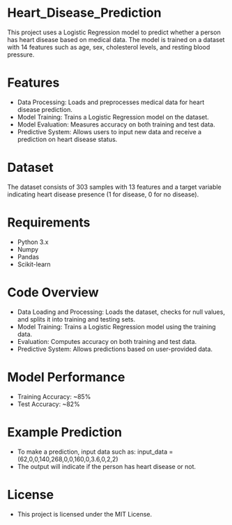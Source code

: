 # Heart_Disease_Prediction
This project uses a Logistic Regression model to predict whether a person has heart disease based on medical data.
The model is trained on a dataset with 14 features such as age, sex, cholesterol levels, and resting blood pressure.

# Features
- Data Processing: Loads and preprocesses medical data for heart disease prediction.
- Model Training: Trains a Logistic Regression model on the dataset.
- Model Evaluation: Measures accuracy on both training and test data.
- Predictive System: Allows users to input new data and receive a prediction on heart disease status.
  
# Dataset
The dataset consists of 303 samples with 13 features and a target variable indicating heart disease presence (1 for disease, 0 for no disease).

# Requirements
- Python 3.x
- Numpy
- Pandas
- Scikit-learn

# Code Overview
- Data Loading and Processing: Loads the dataset, checks for null values, and splits it into training and testing sets.
- Model Training: Trains a Logistic Regression model using the training data.
- Evaluation: Computes accuracy on both training and test data.
- Predictive System: Allows predictions based on user-provided data.
  
# Model Performance
- Training Accuracy: ~85%
- Test Accuracy: ~82%

# Example Prediction
- To make a prediction, input data such as:
input_data = (62,0,0,140,268,0,0,160,0,3.6,0,2,2)
- The output will indicate if the person has heart disease or not.

# License
- This project is licensed under the MIT License.


